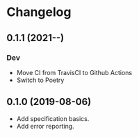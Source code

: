 # Changelog

## 0.1.1 (2021--)

### Dev

* Move CI from TravisCI to Github Actions
* Switch to Poetry

## 0.1.0 (2019-08-06)

* Add specification basics.
* Add error reporting.
